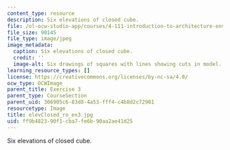 ```yaml
---
content_type: resource
description: Six elevations of closed cube.
file: /ol-ocw-studio-app/courses/4-111-introduction-to-architecture-environmental-design-spring-2014/ff9b482390f1cba7fe6b90aa2ae41d25_elevClosed_ro_ex3.jpg
file_size: 90145
file_type: image/jpeg
image_metadata:
  caption: Six elevations of closed cube.
  credit: ''
  image-alt: Six drawings of squares with lines showing cuts in model.
learning_resource_types: []
license: https://creativecommons.org/licenses/by-nc-sa/4.0/
ocw_type: OCWImage
parent_title: Exercise 3
parent_type: CourseSection
parent_uid: 306905c6-83d8-4a53-fff4-c4b8d2c72901
resourcetype: Image
title: elevClosed_ro_ex3.jpg
uid: ff9b4823-90f1-cba7-fe6b-90aa2ae41d25
---
```

Six elevations of closed cube.